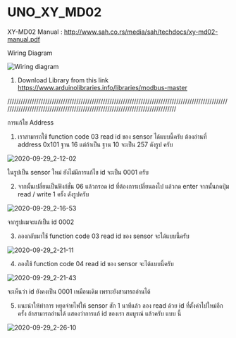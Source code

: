 # UNO_XY_MD02
XY-MD02 Manual : http://www.sah.co.rs/media/sah/techdocs/xy-md02-manual.pdf

Wiring Diagram

![Wiring diagram](https://user-images.githubusercontent.com/30364896/78583121-95953a80-7860-11ea-82fc-86893150ae25.jpg)

 1. Download Library from this link https://www.arduinolibraries.info/libraries/modbus-master

///////////////////////////////////////////////////////////////////////////////////////////////////////////////////////////////////////////////////////////////////////////////


การแก้ไข Address 
1. เราสามารถใช้ function code 03 read id ของ sensor ได้แบบนี้ครับ ต้องอ่านที่ address 0x101 ฐาน 16 แต่ถ้าเป็น ฐาน 10 จะเป็น 257 ดังรูป ครับ

![2020-09-29_2-12-02](https://user-images.githubusercontent.com/30364896/94478498-8edaf500-01fd-11eb-8706-e137eedc503a.png)

ในรูปเป็น sensor ใหม่ ยังไม่มีการแก้ไข id จะเป็น 0001 ครับ

2. จากนั้นเปลี่ยนเป็นฟังก์ชั่น 06 แล้วกรอด id ที่ต้องการเปลี่ยนลงไป แล้วกด enter จากนั้นกดปุ่ม read / write 1 ครั้ง ดังรูปครับ

![2020-09-29_2-16-53](https://user-images.githubusercontent.com/30364896/94478508-926e7c00-01fd-11eb-8b94-b17e6e4d8453.png)

จากรูปผมจะแก้เป็น id 0002

3. ลองกลับมาใช้ function code 03 read id ของ sensor จะได้แบบนี้ครับ

![2020-09-29_2-21-11](https://user-images.githubusercontent.com/30364896/94478524-96020300-01fd-11eb-8ba3-fe19789dcb48.png)

4. ลองใช้ function code 04 read id ของ sensor จะได้แบบนี้ครับ

![2020-09-29_2-21-43](https://user-images.githubusercontent.com/30364896/94478529-97cbc680-01fd-11eb-8702-e2879756394e.png)

จะเห็นว่า id ยังคงเป็น 0001 เหมือนเดิม เพราะยังสามารถอ่านได้

5. แนะนำให้ทำการ หยุดจ่ายไฟให้ sensor สัก 1 นาทีแล้ว ลอง read ด้วย id ที่ตั้งค่าไปใหม่อีกครั้ง ถ้าสามารถอ่านได้ แสดงว่าการแก้ id ของเรา สมบูรณ์ แล้วครับ แบบ นี้

![2020-09-29_2-26-10](https://user-images.githubusercontent.com/30364896/94478539-9ac6b700-01fd-11eb-8231-cbcea9753bd0.png)

